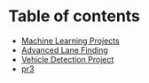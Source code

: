 # Table of contents

* [Machine Learning Projects](README.md)
* [Advanced Lane Finding](lane-finding.md)
* [Vehicle Detection Project](vehicle-detection.md)
* [pr3](pr3.md)

